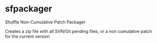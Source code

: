 # sfpackager
Shuffle Non-Cumulative Patch Packager

Creates a zip file with all SVN/Git pending files, or a non cumulative patch for the current version
